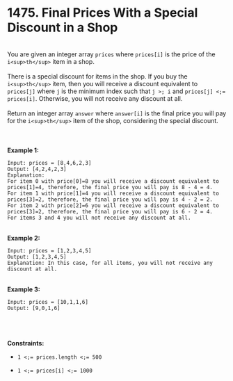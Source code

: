 # 1475. Final Prices With a Special Discount in a Shop

<br />You are given an integer array `prices` where `prices[i]` is the price of the `i<sup>th</sup>` item in a shop.<br />
<br />There is a special discount for items in the shop. If you buy the `i<sup>th</sup>` item, then you will receive a discount equivalent to `prices[j]` where `j` is the minimum index such that `j >; i` and `prices[j] <;= prices[i]`. Otherwise, you will not receive any discount at all.<br />
<br />Return an integer array `answer` where `answer[i]` is the final price you will pay for the `i<sup>th</sup>` item of the shop, considering the special discount.<br />
<br /> <br />
<br />**Example 1:**<br />
```
Input: prices = [8,4,6,2,3]
Output: [4,2,4,2,3]
Explanation: 
For item 0 with price[0]=8 you will receive a discount equivalent to prices[1]=4, therefore, the final price you will pay is 8 - 4 = 4.
For item 1 with price[1]=4 you will receive a discount equivalent to prices[3]=2, therefore, the final price you will pay is 4 - 2 = 2.
For item 2 with price[2]=6 you will receive a discount equivalent to prices[3]=2, therefore, the final price you will pay is 6 - 2 = 4.
For items 3 and 4 you will not receive any discount at all.
```
<br />**Example 2:**<br />
```
Input: prices = [1,2,3,4,5]
Output: [1,2,3,4,5]
Explanation: In this case, for all items, you will not receive any discount at all.
```
<br />**Example 3:**<br />
```
Input: prices = [10,1,1,6]
Output: [9,0,1,6]
```
<br /> <br />
<br />**Constraints:**<br />

* `1 <;= prices.length <;= 500`

* `1 <;= prices[i] <;= 1000`